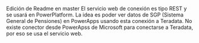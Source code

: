 Edición de Readme en master
El servicio web de conexión es tipo REST y se usará en PowerPlatform. La idea es poder ver datos de SGP (Sistema General de Pensiones) en PowerApps usando esta conexión a Teradata.
No existe conector desde PowerApss de Microsoft para conectarse a Teradata, por eso se usa el servicio web.
